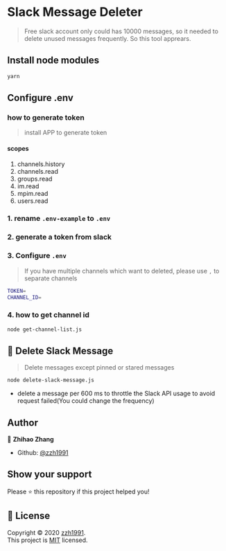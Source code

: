 # Slack Message Deleter

> Free slack account only could has 10000 messages, so it needed to delete unused messages frequently. So this tool apprears.

## Install node modules

```bash
yarn
```

## Configure .env

### how to generate token

> install APP to generate token

#### scopes

1. channels.history
2. channels.read
3. groups.read
4. im.read
5. mpim.read
6. users.read

### 1. rename `.env-example` to `.env`

### 2. generate a token from slack

### 3. Configure `.env`

> If you have multiple channels which want to deleted, please use `,` to separate channels

```bash
TOKEN=
CHANNEL_ID=
```

### 4. how to get channel id

```bash
node get-channel-list.js
```

## 🚀 Delete Slack Message

> Delete messages except pinned or stared messages

```bash
node delete-slack-message.js
```

- delete a message per 600 ms to throttle the Slack API usage to avoid request failed(You could change the frequency)

## Author

👤 **Zhihao Zhang**

- Github: [@zzh1991](https://github.com/zzh1991)

## Show your support

Please ⭐️ this repository if this project helped you!

## 📝 License

Copyright © 2020 [zzh1991](https://github.com/zzh1991).<br />
This project is [MIT](https://github.com/zzh1991/slack-message-deleter/blob/master/LICENSE) licensed.

